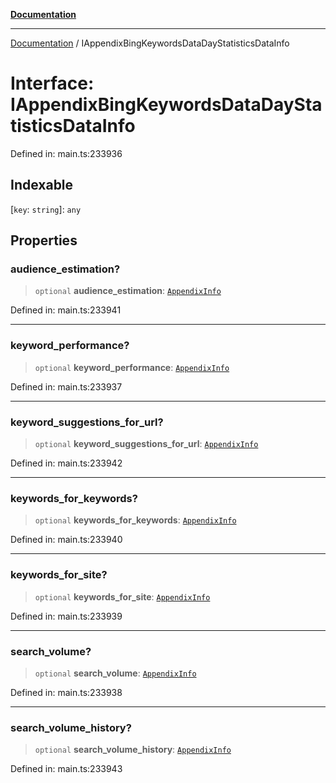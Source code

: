 [**Documentation**](../README.md)

***

[Documentation](../README.md) / IAppendixBingKeywordsDataDayStatisticsDataInfo

# Interface: IAppendixBingKeywordsDataDayStatisticsDataInfo

Defined in: main.ts:233936

## Indexable

\[`key`: `string`\]: `any`

## Properties

### audience\_estimation?

> `optional` **audience\_estimation**: [`AppendixInfo`](../classes/AppendixInfo.md)

Defined in: main.ts:233941

***

### keyword\_performance?

> `optional` **keyword\_performance**: [`AppendixInfo`](../classes/AppendixInfo.md)

Defined in: main.ts:233937

***

### keyword\_suggestions\_for\_url?

> `optional` **keyword\_suggestions\_for\_url**: [`AppendixInfo`](../classes/AppendixInfo.md)

Defined in: main.ts:233942

***

### keywords\_for\_keywords?

> `optional` **keywords\_for\_keywords**: [`AppendixInfo`](../classes/AppendixInfo.md)

Defined in: main.ts:233940

***

### keywords\_for\_site?

> `optional` **keywords\_for\_site**: [`AppendixInfo`](../classes/AppendixInfo.md)

Defined in: main.ts:233939

***

### search\_volume?

> `optional` **search\_volume**: [`AppendixInfo`](../classes/AppendixInfo.md)

Defined in: main.ts:233938

***

### search\_volume\_history?

> `optional` **search\_volume\_history**: [`AppendixInfo`](../classes/AppendixInfo.md)

Defined in: main.ts:233943
